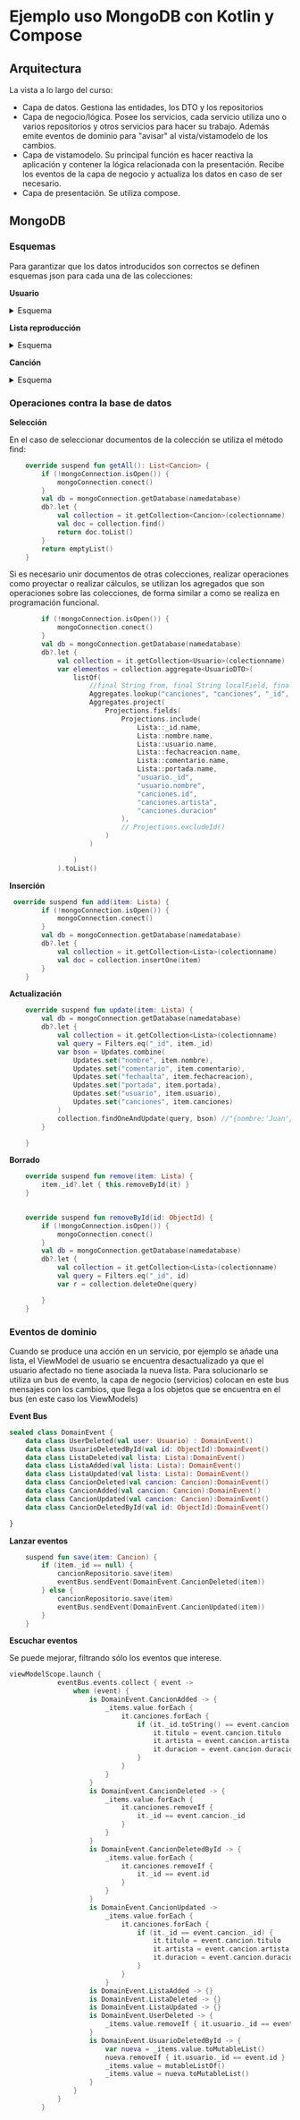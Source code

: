 # Ejemplo uso MongoDB con Kotlin y Compose

## Arquitectura

La vista a lo largo del curso:

 - Capa de datos. Gestiona las entidades, los DTO y los repositorios
 - Capa de negocio/lógica. Posee los servicios, cada servicio utiliza uno o varios repositorios y otros servicios para hacer su trabajo. Además emite eventos de dominio para "avisar" al vista/vistamodelo de los cambios.
 - Capa de vistamodelo. Su principal función es hacer reactiva la aplicación y contener la lógica relacionada con la presentación. Recibe los eventos de la capa de negocio y actualiza los datos en caso de ser necesario.
 - Capa de presentación. Se utiliza compose.
 
## MongoDB

### Esquemas
Para garantizar que los datos introducidos son correctos se definen esquemas json para cada una de las colecciones:
 
**Usuario**
<details>
<summary>Esquema</summary>

```
{
  $jsonSchema: {
    bsonType: 'object',
    required: [
      'nombre',
      'password',
      'fechaalta',
      'listas'
    ],
    properties: {
      nombre: {
        bsonType: 'string',
        minLength: 3,
        maxLength: 40,
        description: 'nombre del usuario'
      },
      password: {
        bsonType: 'string',
        minLength: 8,
        description: 'password con longitud de al menos 8'
      },
      fechaalta: {
        bsonType: 'long',
        description: 'Duración con timespan'
      },
      ultimaconexion: {
        bsonType: 'long',
        description: 'Duración con timespan'
      },
      listas: {
        bsonType: 'array',
        maximum: 50,
        items: {
          bsonType: 'objectId'
        }
      },
      avatar: {
        bsonType: 'object',
        required: [
          'filename',
          'imagen',
          'mime'
        ],
        properties: {
          filename: {
            bsonType: 'string',
            description: 'Nombre del archivo de la imagen'
          },
          imagen: {
            bsonType: 'binData',
            description: 'Imagen pequeña'
          },
          mime: {
            bsonType: 'string',
            'enum': [
              'image/jpeg',
              'image/png',
              'image/gif'
            ]
          }
        }
      }
    }
  }
}


```
</details>


**Lista reproducción**

<details>
<summary>Esquema</summary>

``` 
{
  $jsonSchema: {
    bsonType: 'object',
    required: [
      'nombre',
      'comentario',
      'usuario',
      'fechacreacion',
      'portada',
      'canciones'
    ],
    properties: {
      nombre: {
        bsonType: 'string',
        minLength: 3,
        maxLength: 40,
        description: 'nombre de la lista'
      },
      usuario: {
        bsonType: 'objectId',
        description: 'id del usuario'
      },
      comentario: {
        bsonType: 'string',
        maxLength: 250,
        description: 'comentario'
      },
      fechacreacion: {
        bsonType: 'long',
        description: 'Fecha creación'
      },
      canciones: {
        bsonType: 'array',
        items: {
          bsonType: 'objectId'
        }
      },
      portada: {
        bsonType: 'object',
        required: [
          'filename',
          'imagen',
          'mime'
        ],
        properties: {
          filename: {
            bsonType: 'string',
            description: 'Nombre del archivo de la imagen'
          },
          imagen: {
            bsonType: 'binData',
            description: 'Imagen pequeña'
          },
          mime: {
            bsonType: 'string',
            'enum': [
              'image/jpeg',
              'image/png',
              'image/gif'
            ]
          }
        }
      }
    }
  }
}
```
</details>

**Canción**
<details>
<summary>Esquema</summary>

``` 
{
  $jsonSchema: {
    bsonType: 'object',
    required: [
      'titulo',
      'artista',
      'comentario',
      'duracion'
    ],
    properties: {
      titulo: {
        bsonType: 'string',
        minLength: 3,
        maxLength: 200,
        description: 'titulo de la canción'
      },
      artista: {
        bsonType: 'string',
        minLength: 3,
        maxLength: 40,
        description: 'nombre del artista/grupo'
      },
      any: {
        bsonType: 'int',
        minimum: 1700,
        maximum: 4000,
        description: 'anyo de la cancion'
      },
      duracion: {
        bsonType: 'int',
        minimum: 1,
        description: 'duración en segundos'
      },
      letra: {
        bsonType: 'string'
      }
    }
  }
}
```

</details>

### Operaciones contra la base de datos

**Selección**

En el caso de seleccionar documentos de la colección se utiliza el método find:

``` kotlin
    override suspend fun getAll(): List<Cancion> {
        if (!mongoConnection.isOpen()) {
            mongoConnection.conect()
        }
        val db = mongoConnection.getDatabase(namedatabase)
        db?.let {
            val collection = it.getCollection<Cancion>(colectionname)
            val doc = collection.find()
            return doc.toList()
        }
        return emptyList()
    }
```

Si es necesario unir documentos de otras colecciones, realizar operaciones como proyectar o realizar cálculos, se utilizan los agregados que son operaciones sobre
las colecciones, de forma similar a como se realiza en programación funcional.

```kotlin
        if (!mongoConnection.isOpen()) {
            mongoConnection.conect()
        }
        val db = mongoConnection.getDatabase(namedatabase)
        db?.let {
            val collection = it.getCollection<Usuario>(colectionname)
            var elementos = collection.aggregate<UsuarioDTO>(
                listOf(
                    //final String from, final String localField, final String foreignField, final String as
                    Aggregates.lookup("canciones", "canciones", "_id", "canciones"),
                    Aggregates.project(
                        Projections.fields(
                            Projections.include(
                                Lista::_id.name,
                                Lista::nombre.name,
                                Lista::usuario.name,
                                Lista::fechacreacion.name,
                                Lista::comentario.name,
                                Lista::portada.name,
                                "usuario._id",
                                "usuario.nombre",
                                "canciones.id",
                                "canciones.artista",
                                "canciones.duracion"
                            ),
                            // Projections.excludeId()
                        )
                    )

                )
            ).toList()
```

**Inserción**

``` Kotlin
 override suspend fun add(item: Lista) {
        if (!mongoConnection.isOpen()) {
            mongoConnection.conect()
        }
        val db = mongoConnection.getDatabase(namedatabase)
        db?.let {
            val collection = it.getCollection<Lista>(colectionname)
            val doc = collection.insertOne(item)
        }
    }
```

**Actualización**

``` kotlin
    override suspend fun update(item: Lista) {
        val db = mongoConnection.getDatabase(namedatabase)
        db?.let {
            val collection = it.getCollection<Lista>(colectionname)
            val query = Filters.eq("_id", item._id)
            var bson = Updates.combine(
                Updates.set("nombre", item.nombre),
                Updates.set("comentario", item.comentario),
                Updates.set("fechaalta", item.fechacreacion),
                Updates.set("portada", item.portada),
                Updates.set("usuario", item.usuario),
                Updates.set("canciones", item.canciones)
            )
            collection.findOneAndUpdate(query, bson) //"{nombre:'Juan'}" )
        }

    }
```

**Borrado**

``` kotlin
    override suspend fun remove(item: Lista) {
        item._id?.let { this.removeById(it) }
    }

   
    override suspend fun removeById(id: ObjectId) {
        if (!mongoConnection.isOpen()) {
            mongoConnection.conect()
        }
        val db = mongoConnection.getDatabase(namedatabase)
        db?.let {
            val collection = it.getCollection<Lista>(colectionname)
            val query = Filters.eq("_id", id)
            var r = collection.deleteOne(query)

        }
    }

```

### Eventos de dominio

Cuando se produce una acción en un servicio, por ejemplo se añade una lista, el ViewModel de usuario se encuentra desactualizado
ya que el usuario afectado no tiene asociada la nueva lista. Para solucionarlo se utiliza un bus de evento, la capa de negocio (servicios)
 colocan en este bus mensajes con los cambios, que llega a los objetos que  se encuentra en el bus (en este caso los ViewModels)

**Event Bus**

``` kotlin
sealed class DomainEvent {
    data class UserDeleted(val user: Usuario) : DomainEvent()
    data class UsuarioDeletedById(val id: ObjectId):DomainEvent()
    data class ListaDeleted(val lista: Lista):DomainEvent()
    data class ListaAdded(val lista: Lista): DomainEvent()
    data class ListaUpdated(val lista: Lista): DomainEvent()
    data class CancionDeleted(val cancion: Cancion):DomainEvent()
    data class CancionAdded(val cancion: Cancion):DomainEvent()
    data class CancionUpdated(val cancion: Cancion):DomainEvent()
    data class CancionDeletedById(val id: ObjectId):DomainEvent()

}
```
**Lanzar eventos**

```kotlin
    suspend fun save(item: Cancion) {
        if (item._id == null) {
            cancionRepositorio.save(item)
            eventBus.sendEvent(DomainEvent.CancionDeleted(item))
        } else {
            cancionRepositorio.save(item)
            eventBus.sendEvent(DomainEvent.CancionUpdated(item))
        }
    }
```

**Escuchar eventos**

Se puede mejorar, filtrando sólo los eventos que interese.

``` kotlin
viewModelScope.launch {
            eventBus.events.collect { event ->
                when (event) {
                    is DomainEvent.CancionAdded -> {
                        _items.value.forEach {
                            it.canciones.forEach {
                                if (it._id.toString() == event.cancion._id.toString()) {
                                    it.titulo = event.cancion.titulo
                                    it.artista = event.cancion.artista
                                    it.duracion = event.cancion.duracion
                                }
                            }
                        }
                    }
                    is DomainEvent.CancionDeleted -> {
                        _items.value.forEach {
                            it.canciones.removeIf {
                                it._id == event.cancion._id
                            }
                        }
                    }
                    is DomainEvent.CancionDeletedById -> {
                        _items.value.forEach {
                            it.canciones.removeIf {
                                it._id == event.id
                            }
                        }
                    }
                    is DomainEvent.CancionUpdated ->
                        _items.value.forEach {
                            it.canciones.forEach {
                                if (it._id == event.cancion._id) {
                                    it.titulo = event.cancion.titulo
                                    it.artista = event.cancion.artista
                                    it.duracion = event.cancion.duracion
                                }
                            }
                        }
                    is DomainEvent.ListaAdded -> {}
                    is DomainEvent.ListaDeleted -> {}
                    is DomainEvent.ListaUpdated -> {}
                    is DomainEvent.UserDeleted -> {
                        _items.value.removeIf { it.usuario._id == event.user._id }
                    }
                    is DomainEvent.UsuarioDeletedById -> {
                        var nueva = _items.value.toMutableList()
                        nueva.removeIf { it.usuario._id == event.id }
                        _items.value = mutableListOf()
                        _items.value = nueva.toMutableList()
                    }
                }
            }
        }
```